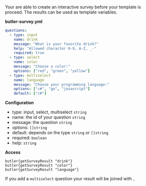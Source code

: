 Your are able to create an interactive survey before your template is proceed. The results can be used as template variables.

**butler-survey.yml**
```yml
questions:
  - type: input
    name: drink
    message: "What is your favorite drink?"
    help: "Allowed character 0-9, A-Z, _-"
    required: true
  - type: select
    name: color
    message: "Choose a color:"
    options: ["red", "green", "yellow"]
  - type: multiselect
    name: language
    message: "Choose your programming language:"
    options: ["c#", "go", "javascript"]
    default: ["c#"]
```

**Configuration**
- type: input, select, multiselect `string`
- name: the id of your question `string`
- message: the question `string`
- options: `[]string`
- default: depends on the type `string` or `[]string`
- required: `boolean`
- help: `string`

**Access**
```
butler{getSurveyResult "drink"}
butler{getSurveyResult "color"}
butler{getSurveyResult "language"}
```

If you add a `multiselect` question your result will be joined with `,`
